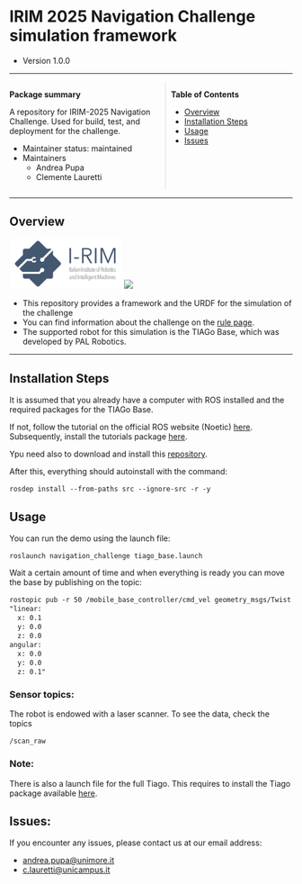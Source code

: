 # IRIM 2025 Navigation Challenge simulation framework

- Version 1.0.0

---

<div style="display:flex;">
<div style="flex:50%; padding-right:10px; border-right: 1px solid #dcdde1">

**Package summary**

A repository for IRIM-2025 Navigation Challenge. Used for build, test, and deployment for the challenge.

- Maintainer status: maintained
- Maintainers
  - Andrea Pupa
  - Clemente Lauretti

</div>
<div style="flex:40%; padding-left:10px;">

**Table of Contents**
- [Overview](#overview)
- [Installation Steps](#installation-steps)
- [Usage](#usage)
- [Issues](#issues)

</div>
</div>

---

## Overview

<img src="images/irimlogo.png" width="200"/>  <img src="https://www.ros.org/imgs/logo-white.png" width="200"/>

- This repository provides a framework and the URDF for the simulation of the challenge 
- You can find information about the challenge on the <a href="https://i-rim.it/en/challenges-4/">rule page</a>.
- The supported robot for this simulation is the TIAGo Base, which was developed by PAL Robotics.

---

## Installation Steps

It is assumed that you already have a computer with ROS installed and the required packages for the TIAGo Base.

If not, follow the tutorial on the official ROS website (Noetic)  <a href="http://wiki.ros.org/noetic/Installation">here</a>. Subsequently, install the tutorials package <a href="https://wiki.ros.org/Robots/PMB-2/Tutorials/Installation/InstallUbuntuAndROS">here</a>.

Ypu need also to download and install this <a href="https://github.com/marziapi/pedsim_ros_with_gazebo">repository</a>.


After this, everything should autoinstall with the command:
```
rosdep install --from-paths src --ignore-src -r -y
```

## Usage
You can run the demo using the launch file:

```
roslaunch navigation_challenge tiago_base.launch
```

Wait a certain amount of time and when everything is ready you can move the base by publishing on the topic:
```
rostopic pub -r 50 /mobile_base_controller/cmd_vel geometry_msgs/Twist "linear:
  x: 0.1
  y: 0.0
  z: 0.0
angular:
  x: 0.0
  y: 0.0
  z: 0.1"
```

### Sensor topics:

The robot is endowed with a laser scanner.
To see the data, check the topics

```
/scan_raw
```

### Note:
There is also a launch file for the full Tiago. This requires to install the Tiago package available <a href="http://wiki.ros.org/Robots/TIAGo/Tutorials/Installation/InstallUbuntuAndROS">here</a>.
  
## Issues:

If you encounter any issues, please contact us at our email address:
* andrea.pupa@unimore.it
* c.lauretti@unicampus.it
